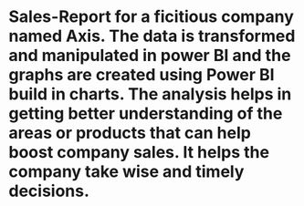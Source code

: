 # Sales-Report for a ficitious company named Axis. The data is transformed and manipulated in power BI and the graphs are created using Power BI build in charts. The analysis helps in getting better understanding of the areas or products that can help boost company sales. It helps the company take wise and timely decisions.
